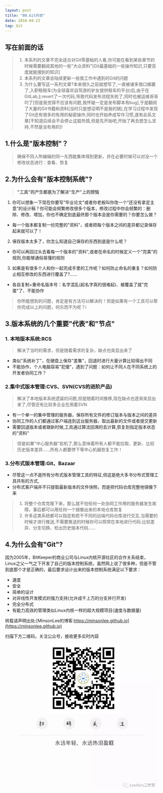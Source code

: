 ```yaml
---
layout: post
title: "00.Git问世"
date: 2018-04-23
tag: Git
---
```

## 写在前面的话
> 1. 本系列的文章不完全适合对Git零基础的人看,你可能在看到某些章节的时候需要翻阅其他的一些"大众资料"[Git最基础的一些操作知识,只要百度就能搜到的知识]
> 2. 本系列的文章会陆续更新一些我工作中遇到的Git的问题
> 3. 为什么要写这一系列文章?本来很久之前就想写了,一直被诸多借口搁置了,入职租租车(为全球喜欢自驾游的驴友提供租车的平台)后,由于在GitLab上revert了一次代码,导致代码发布流程失败了,同时也被运维哥哥叼了[但是我觉得不应该有问题,我怀疑一定是发布脚本有bug],于是翻阅了大量的Git书籍和资料[当时只是想证明不是我的锅],在学习过程中发现了Git还有很多的有用的秘密操作,同时也开始养成写作习惯,遂有此系文章[不知道后续会不会停止这股热情,但是先开始吧,开始了再去想怎么坚持,不然是没有用的]!

## 1.什么是"版本控制"？
> 确保不同人所编辑的同一东西能集体得到更新，并在必要时候可以对没一个修改状态进行：查看、恢复

## 2.为什么会有"版本控制系统"?
> **"工具"的产生都是为了解决"生产"上的烦恼**

1. 你可以想象一下现在你要写“毕业论文"或者你老板叫你改一个“还没有拿定主意”的设计稿？你可能会频繁修改很多个版本，修改过程中你会频繁的：删除、修改、增加，你也不确定到底最终那个版本会是你需要的？你要怎么做？
- 每一个版本都复制一份完整的"资料"，或者把每个版本之间的差异都记录保存起来就可以了！
2. 保存版本太多了，你怎么知道自己保存的东西到底是什么呢？
- 你可以再回过头去看每一个版本的"资料",或者在命名的时候定义一个"完美"的规则,你能够通俗易懂的规则
3. 如果是有很多个人和你一起完成手里的工作呢？如何防止命名的重复？如何防止相互修改的东西进行覆盖了?...... 
- 各自复制+重命名版本号：名字混乱(起名字真的很难起)、被覆盖了就"完蛋"了、不能协作

> 你所能想到的问题，肯定是有方法可以解决的！但是如果有一个工具可以帮你完成以上的问题，何乐而不为呢？i

## 3.版本系统的几个重要"代表"和"节点"
### 1. 本地版本系统:RCS
> 解决了当时的需求，但是随着需求的复杂，缺点也突显出来了

- 类似"系统补丁"，在硬盘上保存"差集"，回退时进行大量计算比较得出不同
- 不能协作，个人电脑容易"犯傻"，遇到了问题：如何让不同人在不同系统上的开发者协同工作？

### 2.集中式版本管理:CVS、SVN(CVS的进阶产品)
> 解决了本地版本系统遗留的问题,但是随着时间推移,现在缺点也逐渐突显出来了,尽管还有比较多企业在用着SVN

- 有一个单一的集中管理的服务器，保存所有文件的修订版本与版本之间的差异
- 协同工作的人们都通过客户端连到这台服务器，取出最新的文件或者提交更新
- 需要回退版本或者跟新时候,工具通过算法回溯的去计算,恢复到指定版本状态的"资料"

> 但是如果"中心服务器"宕机了,那么意味着所有人都不能拉取、更新、比较历史版本差异.....,所有人都要停下等中心机器恢复工作！

### 3.分布式版本管理:Git、Bazaar
- 尽管这一点不是所有分布式版本管理工具的特征,但这是绝大多书分布式管理工具共有的方式,
- 分布式客户端并不只提取最新版本的文件快照，而是把代码仓库完整地镜像下来

> 1. 将整个仓库克隆下来，那么就不怕任何一处协同工作用的服务器发生故障，事后都可以用任何一个镜像出来的本地仓库恢复
> 2. 许多这类系统都可以指定和若干不同的远端代码仓库进行交互,当需要的时候才进行推送,不需要推送的时候你可以照常在本地进行代码:比较差异、分支切换、检出历史版本代码......

## 4.为什么会有"Git"?
因为2005年，BitKeeper的商业公司与Linux内核开源社区的合作关系结束，Linux之父一气之下开发了自己的版本控制系统，虽然网上说了很多种，但是不管到底那个才是正确的，最后要求设计出来的版本控制系统满足以下要求：
>
- 速度
- 安全
- 简单的设计
- 对非线性开发模式的强力支持(允许成千上万的分支并行开发)
- 完全分布式
- 有能力高效的管理类似Linux内核一样的超大规模项目(速度与数据量)

转载请声明出处:[MinsonLee的博客:https://minsonlee.github.io](https://minsonlee.github.io)

扫描下方二维码，关注公众号，接收更多实时内容
![关注公众号：Leaders工作室](/images/article/WeChat/Leaders.png)
